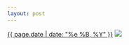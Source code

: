 ```yaml
---
layout: post
---
```


<p>
  <time><a href="/210">{{ page.date | date: "%e %B, %Y" }}</a></time>
  <a href="/210"><img src="{{ site.assets_url }}/210.jpg"/></a>
</p>
